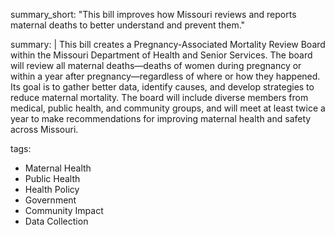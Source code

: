 summary_short: "This bill improves how Missouri reviews and reports maternal deaths to better understand and prevent them."

summary: |
  This bill creates a Pregnancy-Associated Mortality Review Board within the Missouri Department of Health and Senior Services. The board will review all maternal deaths—deaths of women during pregnancy or within a year after pregnancy—regardless of where or how they happened. Its goal is to gather better data, identify causes, and develop strategies to reduce maternal mortality. The board will include diverse members from medical, public health, and community groups, and will meet at least twice a year to make recommendations for improving maternal health and safety across Missouri.

tags:
  - Maternal Health
  - Public Health
  - Health Policy
  - Government
  - Community Impact
  - Data Collection
